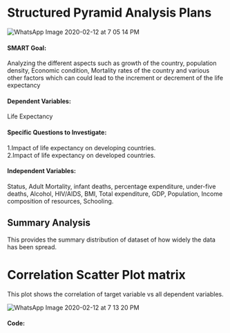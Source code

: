 # Structured Pyramid Analysis Plans


![WhatsApp Image 2020-02-12 at 7 05 14 PM](https://user-images.githubusercontent.com/60514533/74389003-e6d9fe00-4dca-11ea-8b01-12a2c237abcb.jpeg)

#### SMART Goal:
Analyzing the different aspects such as growth of the country, population density, Economic condition, Mortality rates of the country and various other factors which can could lead to the increment or decrement of the life expectancy 
#### Dependent Variables:
Life Expectancy
#### Specific Questions to Investigate:
1.Impact of life expectancy on developing countries.                                                                                       
2.Impact of life expectancy on developed countries.
#### Independent Variables:
Status, Adult Mortality, infant deaths, percentage expenditure, under-five deaths, Alcohol, HIV/AIDS, BMI, Total expenditure, GDP, Population, Income composition of resources, Schooling.
 
## Summary Analysis
This provides the summary distribution of dataset of how widely the data has been spread.

# Correlation Scatter Plot matrix
This plot shows the correlation of target variable vs all dependent variables.

![WhatsApp Image 2020-02-12 at 7 13 20 PM](https://user-images.githubusercontent.com/60514533/74389733-21dd3100-4dcd-11ea-985c-34e16edcc664.jpeg)

#### Code:                                                                                            


